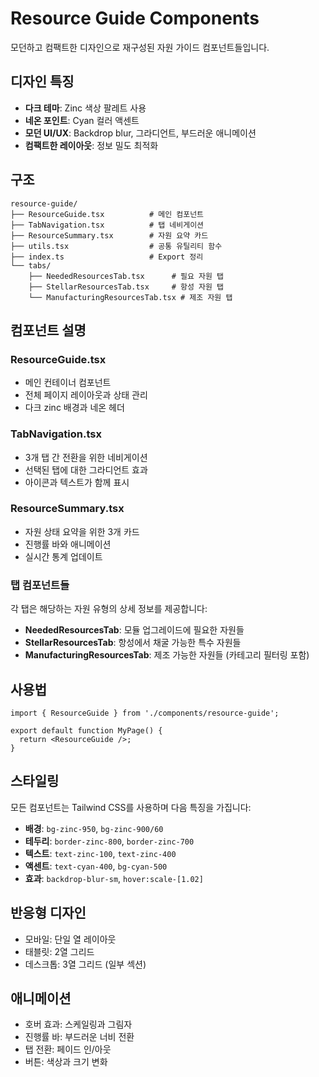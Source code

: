 # Resource Guide Components

모던하고 컴팩트한 디자인으로 재구성된 자원 가이드 컴포넌트들입니다.

## 디자인 특징

- **다크 테마**: Zinc 색상 팔레트 사용
- **네온 포인트**: Cyan 컬러 액센트
- **모던 UI/UX**: Backdrop blur, 그라디언트, 부드러운 애니메이션
- **컴팩트한 레이아웃**: 정보 밀도 최적화

## 구조

```
resource-guide/
├── ResourceGuide.tsx          # 메인 컴포넌트
├── TabNavigation.tsx          # 탭 네비게이션
├── ResourceSummary.tsx        # 자원 요약 카드
├── utils.tsx                  # 공통 유틸리티 함수
├── index.ts                   # Export 정리
└── tabs/
    ├── NeededResourcesTab.tsx      # 필요 자원 탭
    ├── StellarResourcesTab.tsx     # 항성 자원 탭
    └── ManufacturingResourcesTab.tsx # 제조 자원 탭
```

## 컴포넌트 설명

### ResourceGuide.tsx
- 메인 컨테이너 컴포넌트
- 전체 페이지 레이아웃과 상태 관리
- 다크 zinc 배경과 네온 헤더

### TabNavigation.tsx
- 3개 탭 간 전환을 위한 네비게이션
- 선택된 탭에 대한 그라디언트 효과
- 아이콘과 텍스트가 함께 표시

### ResourceSummary.tsx
- 자원 상태 요약을 위한 3개 카드
- 진행률 바와 애니메이션
- 실시간 통계 업데이트

### 탭 컴포넌트들
각 탭은 해당하는 자원 유형의 상세 정보를 제공합니다:

- **NeededResourcesTab**: 모듈 업그레이드에 필요한 자원들
- **StellarResourcesTab**: 항성에서 채굴 가능한 특수 자원들  
- **ManufacturingResourcesTab**: 제조 가능한 자원들 (카테고리 필터링 포함)

## 사용법

```tsx
import { ResourceGuide } from './components/resource-guide';

export default function MyPage() {
  return <ResourceGuide />;
}
```

## 스타일링

모든 컴포넌트는 Tailwind CSS를 사용하며 다음 특징을 가집니다:

- **배경**: `bg-zinc-950`, `bg-zinc-900/60`
- **테두리**: `border-zinc-800`, `border-zinc-700`
- **텍스트**: `text-zinc-100`, `text-zinc-400`
- **액센트**: `text-cyan-400`, `bg-cyan-500`
- **효과**: `backdrop-blur-sm`, `hover:scale-[1.02]`

## 반응형 디자인

- 모바일: 단일 열 레이아웃
- 태블릿: 2열 그리드
- 데스크톱: 3열 그리드 (일부 섹션)

## 애니메이션

- 호버 효과: 스케일링과 그림자
- 진행률 바: 부드러운 너비 전환
- 탭 전환: 페이드 인/아웃
- 버튼: 색상과 크기 변화 